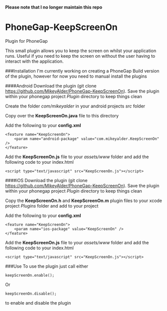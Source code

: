 __Please note that I no longer maintain this repo__

PhoneGap-KeepScreenOn
===================

Plugin for PhoneGap

This small plugin allows you to keep the screen on whilst your application runs. Useful if you need to keep the screen on without the user having to interact with the application.


###Installation
I'm currently working on creating a PhoneGap Build version of the plugin, however for now you need to manual install the plugins




####Android
Download the plugin (git clone https://github.com/MikeyAlder/PhoneGap-KeepScreenOn). Save the plugin within your phonegap project *Plugin* directory to keep things clean

Create the folder *com/mikeyalder* in your android projects *src* folder

Copy over the **KeepScreenOn.java** file to this directory

Add the following to your **config.xml**

    <feature name="KeepScreenOn">
        <param name="android-package" value="com.mikeyalder.KeepScreenOn" />
    </feature>

Add the **KeepScreenOn.js** file to your *assets/www* folder and add the following code to your index.html

    <script type="text/javascript" src="KeepScreenOn.js"></script>
  
  
  
  
####iOS
Download the plugin (git clone https://github.com/MikeyAlder/PhoneGap-KeepScreenOn). Save the plugin within your phonegap project *Plugin* directory to keep things clean

Copy the **KeepScreenOn.h** and **KeepScreenOn.m** plugin files to your xcode project _Plugins_ folder and add to your project

Add the following to your **config.xml**

    <feature name="KeepScreenOn">
        <param name="ios-package" value="KeepScreenOn" />
    </feature>

Add the **KeepScreenOn.js** file to your *assets/www* folder and add the following code to your index.html

    <script type="text/javascript" src="KeepScreenOn.js"></script>
    
    
    

###Use
To use the plugin just call either

    keepScreenOn.enable();
    
Or

    keepScreenOn.disable();
    
to enable and disable the plugin
